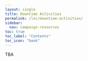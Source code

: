 ```yaml
---
layout: single
title: Downtime Activities
permalink: /loc/downtime-activities/
sidebar:
  nav: campaign-resources
toc: true
toc_label: "Contents"
toc_icon: "book"
---
```


TBA